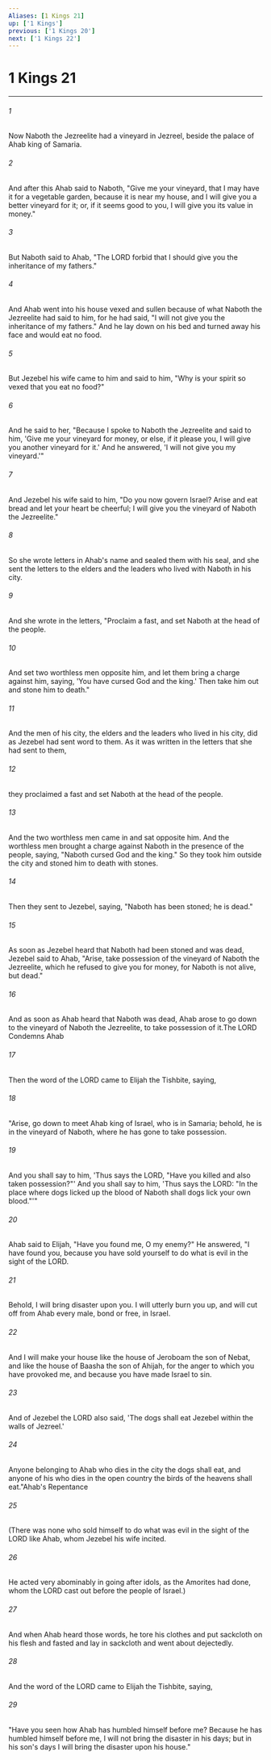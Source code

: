 ```yaml
---
Aliases: [1 Kings 21]
up: ['1 Kings']
previous: ['1 Kings 20']
next: ['1 Kings 22']
---
```

# 1 Kings 21
***



###### 1 
Now Naboth the Jezreelite had a vineyard in Jezreel, beside the palace of Ahab king of Samaria. 

###### 2 
And after this Ahab said to Naboth, "Give me your vineyard, that I may have it for a vegetable garden, because it is near my house, and I will give you a better vineyard for it; or, if it seems good to you, I will give you its value in money." 

###### 3 
But Naboth said to Ahab, "The LORD forbid that I should give you the inheritance of my fathers." 

###### 4 
And Ahab went into his house vexed and sullen because of what Naboth the Jezreelite had said to him, for he had said, "I will not give you the inheritance of my fathers." And he lay down on his bed and turned away his face and would eat no food. 

###### 5 
But Jezebel his wife came to him and said to him, "Why is your spirit so vexed that you eat no food?" 

###### 6 
And he said to her, "Because I spoke to Naboth the Jezreelite and said to him, 'Give me your vineyard for money, or else, if it please you, I will give you another vineyard for it.' And he answered, 'I will not give you my vineyard.'" 

###### 7 
And Jezebel his wife said to him, "Do you now govern Israel? Arise and eat bread and let your heart be cheerful; I will give you the vineyard of Naboth the Jezreelite." 

###### 8 
So she wrote letters in Ahab's name and sealed them with his seal, and she sent the letters to the elders and the leaders who lived with Naboth in his city. 

###### 9 
And she wrote in the letters, "Proclaim a fast, and set Naboth at the head of the people. 

###### 10 
And set two worthless men opposite him, and let them bring a charge against him, saying, 'You have cursed God and the king.' Then take him out and stone him to death." 

###### 11 
And the men of his city, the elders and the leaders who lived in his city, did as Jezebel had sent word to them. As it was written in the letters that she had sent to them, 

###### 12 
they proclaimed a fast and set Naboth at the head of the people. 

###### 13 
And the two worthless men came in and sat opposite him. And the worthless men brought a charge against Naboth in the presence of the people, saying, "Naboth cursed God and the king." So they took him outside the city and stoned him to death with stones. 

###### 14 
Then they sent to Jezebel, saying, "Naboth has been stoned; he is dead." 

###### 15 
As soon as Jezebel heard that Naboth had been stoned and was dead, Jezebel said to Ahab, "Arise, take possession of the vineyard of Naboth the Jezreelite, which he refused to give you for money, for Naboth is not alive, but dead." 

###### 16 
And as soon as Ahab heard that Naboth was dead, Ahab arose to go down to the vineyard of Naboth the Jezreelite, to take possession of it.The LORD Condemns Ahab 

###### 17 
Then the word of the LORD came to Elijah the Tishbite, saying, 

###### 18 
"Arise, go down to meet Ahab king of Israel, who is in Samaria; behold, he is in the vineyard of Naboth, where he has gone to take possession. 

###### 19 
And you shall say to him, 'Thus says the LORD, "Have you killed and also taken possession?"' And you shall say to him, 'Thus says the LORD: "In the place where dogs licked up the blood of Naboth shall dogs lick your own blood."'" 

###### 20 
Ahab said to Elijah, "Have you found me, O my enemy?" He answered, "I have found you, because you have sold yourself to do what is evil in the sight of the LORD. 

###### 21 
Behold, I will bring disaster upon you. I will utterly burn you up, and will cut off from Ahab every male, bond or free, in Israel. 

###### 22 
And I will make your house like the house of Jeroboam the son of Nebat, and like the house of Baasha the son of Ahijah, for the anger to which you have provoked me, and because you have made Israel to sin. 

###### 23 
And of Jezebel the LORD also said, 'The dogs shall eat Jezebel within the walls of Jezreel.' 

###### 24 
Anyone belonging to Ahab who dies in the city the dogs shall eat, and anyone of his who dies in the open country the birds of the heavens shall eat."Ahab's Repentance 

###### 25 
(There was none who sold himself to do what was evil in the sight of the LORD like Ahab, whom Jezebel his wife incited. 

###### 26 
He acted very abominably in going after idols, as the Amorites had done, whom the LORD cast out before the people of Israel.) 

###### 27 
And when Ahab heard those words, he tore his clothes and put sackcloth on his flesh and fasted and lay in sackcloth and went about dejectedly. 

###### 28 
And the word of the LORD came to Elijah the Tishbite, saying, 

###### 29 
"Have you seen how Ahab has humbled himself before me? Because he has humbled himself before me, I will not bring the disaster in his days; but in his son's days I will bring the disaster upon his house."
